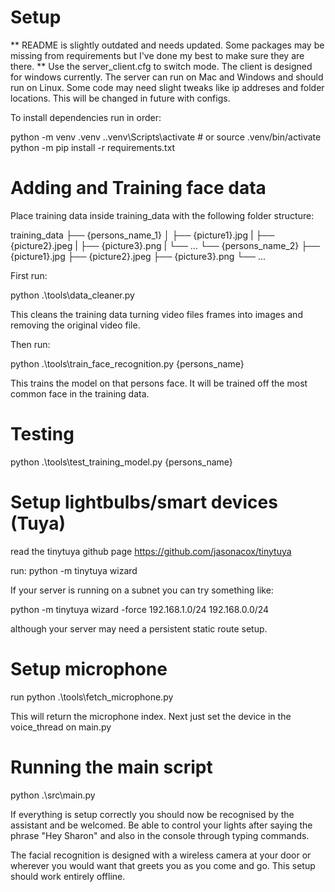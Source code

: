 # Setup

** README is slightly outdated and needs updated. Some packages may be missing from requirements but I've done my best to make sure they are there. **
Use the server_client.cfg to switch mode. The client is designed for windows currently. The server can run on Mac and Windows and should run on Linux. Some code may need slight tweaks like ip addreses and folder locations. This will be changed in future with configs.


To install dependencies run in order:

python -m venv .venv
.\.venv\Scripts\activate  # or source .venv/bin/activate
python -m pip install -r requirements.txt


# Adding and Training face data

Place training data inside training_data with the following folder structure:

training_data
├── {persons_name_1}
│   ├── {picture1}.jpg
|   ├── {picture2}.jpeg
|   ├── {picture3}.png
|   └── ...
└── {persons_name_2}
    ├── {picture1}.jpg
    ├── {picture2}.jpeg
    ├── {picture3}.png
    └── ...

First run:

python .\tools\data_cleaner.py

This cleans the training data turning video files frames into images and removing the original video file.

Then run:

python .\tools\train_face_recognition.py {persons_name}

This trains the model on that persons face. It will be trained off the most common face in the training data.

# Testing

python .\tools\test_training_model.py {persons_name}


# Setup lightbulbs/smart devices (Tuya)

read the tinytuya github page
https://github.com/jasonacox/tinytuya

run:
python -m tinytuya wizard

If your server is running on a subnet you can try something like:

python -m tinytuya wizard -force 192.168.1.0/24 192.168.0.0/24

although your server may need a persistent static route setup.


# Setup microphone

run python .\tools\fetch_microphone.py

This will return the microphone index. Next just set the device in the voice_thread on main.py

# Running the main script

python .\src\main.py

If everything is setup correctly you should now be recognised by the assistant and be welcomed. Be able to control your lights after saying the phrase "Hey Sharon" and also in the console through typing commands.

The facial recognition is designed with a wireless camera at your door or wherever you would want that greets you as you come and go. This setup should work entirely offline.